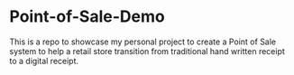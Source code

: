 # Point-of-Sale-Demo
This is a repo to showcase my personal project to create a Point of Sale system to help a retail store transition from traditional hand written receipt to a digital receipt. 
